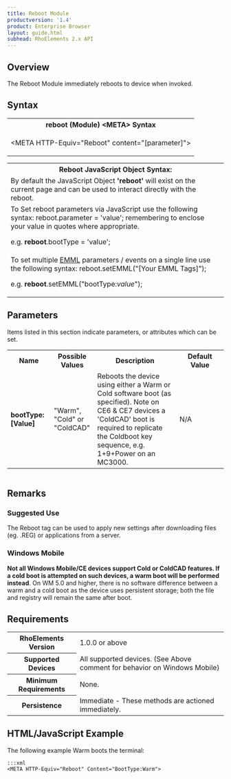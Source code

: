 ```yaml
---
title: Reboot Module
productversion: '1.4'
product: Enterprise Browser
layout: guide.html
subhead: RhoElements 2.x API
---
```


## Overview
The Reboot Module immediately reboots to device when invoked.

## Syntax
<table class="re-table">
	<tr>
		<th class="tableHeading">reboot (Module) &lt;META&gt; Syntax</th>
	</tr>
	<tr>
		<td class="clsSyntaxCells clsOddRow"><p>&lt;META HTTP-Equiv="Reboot" content="[parameter]"&gt;</p></td>
	</tr>
</table>

<table class="re-table">
	<tr>
		<th class="tableHeading">Reboot JavaScript Object Syntax:</th>
	</tr>
	<tr>
		<td class="clsSyntaxCells clsOddRow">By default the JavaScript Object <b>'reboot'</b> will exist on the current page and can be used to interact directly with the reboot.</td>
	</tr>
	<tr>
		<td class="clsSyntaxCells clsEvenRow">To Set reboot parameters via JavaScript use the following syntax: reboot.parameter = 'value'; remembering to enclose your value in quotes where appropriate.<P/>e.g. <b>reboot</b>.bootType = 'value';</td>
	</tr>
	<tr>
		<td class="clsSyntaxCells clsOddRow">To set multiple <a href="/rhoelements/EMMLOverview">EMML</a> parameters / events on a single line use the following syntax: reboot.setEMML("[Your EMML Tags]");<P/>e.g. <b>reboot</b>.setEMML("bootType:<i>value</i>");</td>
	</tr>
</table>

## Parameters
Items listed in this section indicate parameters, or attributes which can be set.
<table class="re-table">
	<col width="20%"/>
	<col width="20%"/>
	<col width="38%"/>
	<col width="22%"/>
	<tr>
		<th class="tableHeading">Name</th>
		<th class="tableHeading">Possible Values</th>
		<th class="tableHeading">Description</th>
		<th class="tableHeading">Default Value</th>
	</tr>
	<tr>
		<td class="clsSyntaxCells clsOddRow"><b>bootType:[Value]</b></td>
		<td class="clsSyntaxCells clsOddRow">"Warm", "Cold" or "ColdCAD"</td>
		<td class="clsSyntaxCells clsOddRow">Reboots the device using either a Warm or Cold software boot (as specified). Note on CE6 & CE7 devices a 'ColdCAD' boot is required to replicate the Coldboot key sequence, e.g. 1+9+Power on an MC3000.</td>
		<td class="clsSyntaxCells clsOddRow">N/A</td>
	</tr>
</table>

<table class="re-table">
	<col width="78%"/>
	<col width="8%"/>
	<col width="1%"/>
	<col width="5%"/>
	<col width="1%"/>
	<col width="5%"/>
	<col width="2%"/>
</table>

## Remarks
### Suggested Use
The Reboot tag can be used to apply new settings after downloading files (eg. .REG) or applications from a server.

### Windows Mobile
**Not all Windows Mobile/CE devices support Cold or ColdCAD features. If a cold boot is attempted on such devices, a warm boot will be performed instead**. On WM 5.0 and higher, there is no software difference between a warm and a cold boot as the device uses persistent storage; both the file and registry will remain the same after boot.

## Requirements
<table class="re-table">
	<tr>
		<th class="tableHeading">RhoElements Version</th>
		<td class="clsSyntaxCell clsEvenRow">1.0.0 or above</td>
	</tr>
	<tr>
		<th class="tableHeading">Supported Devices</th>
		<td class="clsSyntaxCell clsOddRow">All supported devices. (See Above comment for behavior on Windows Mobile)</td>
	</tr>
	<tr>
		<th class="tableHeading">Minimum Requirements</th>
		<td class="clsSyntaxCell clsOddRow">None.</td>
	</tr>
	<tr>
		<th class="tableHeading">Persistence</th>
		<td class="clsSyntaxCell clsEvenRow">Immediate - These methods are actioned immediately.</td>
	</tr>
</table>

## HTML/JavaScript Example
The following example Warm boots the terminal:

	:::xml
	<META HTTP-Equiv="Reboot" Content="BootType:Warm">

